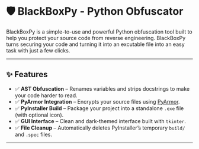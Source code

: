 # 🛡️ BlackBoxPy - Python Obfuscator

BlackBoxPy is a simple-to-use and powerful Python obfuscation tool built to help you protect your source code from reverse engineering. BlackBoxPy turns securing your code and turning it into an excutable file into an easy task with just a few clicks.

---

## ✨ Features

- ✅ **AST Obfuscation** – Renames variables and strips docstrings to make your code harder to read.
- ✅ **PyArmor Integration** – Encrypts your source files using [PyArmor](https://github.com/dashingsoft/pyarmor).
- ✅ **PyInstaller Build** – Package your project into a standalone `.exe` file (with optional icon).
- ✅ **GUI Interface** – Clean and dark-themed interface built with `tkinter`.
- ✅ **File Cleanup** – Automatically deletes PyInstaller’s temporary `build/` and `.spec` files.

---
